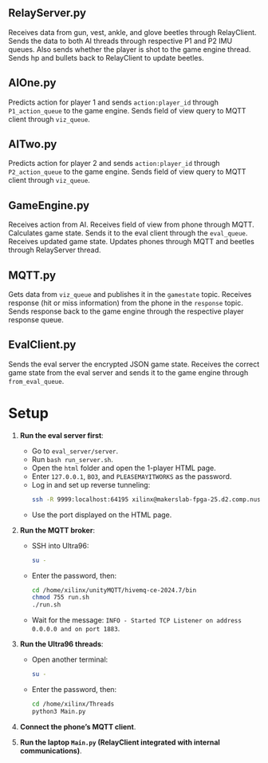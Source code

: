 
## RelayServer.py
Receives data from gun, vest, ankle, and glove beetles through RelayClient. Sends the data to both AI threads through respective P1 and P2 IMU queues. Also sends whether the player is shot to the game engine thread. Sends hp and bullets back to RelayClient to update beetles.

## AIOne.py
Predicts action for player 1 and sends `action:player_id` through `P1_action_queue` to the game engine. Sends field of view query to MQTT client through `viz_queue`.

## AITwo.py
Predicts action for player 2 and sends `action:player_id` through `P2_action_queue` to the game engine. Sends field of view query to MQTT client through `viz_queue`.

## GameEngine.py
Receives action from AI. Receives field of view from phone through MQTT. Calculates game state. Sends it to the eval client through the `eval_queue`. Receives updated game state. Updates phones through MQTT and beetles through RelayServer thread.

## MQTT.py
Gets data from `viz_queue` and publishes it in the `gamestate` topic. Receives response (hit or miss information) from the phone in the `response` topic. Sends response back to the game engine through the respective player response queue.

## EvalClient.py
Sends the eval server the encrypted JSON game state. Receives the correct game state from the eval server and sends it to the game engine through `from_eval_queue`.

# Setup

1. **Run the eval server first**:
   - Go to `eval_server/server`.
   - Run `bash run_server.sh`.
   - Open the `html` folder and open the 1-player HTML page.
   - Enter `127.0.0.1`, `BO3`, and `PLEASEMAYITWORKS` as the password.
   - Log in and set up reverse tunneling:
     ```bash
     ssh -R 9999:localhost:64195 xilinx@makerslab-fpga-25.d2.comp.nus.edu.sg
     ```
   - Use the port displayed on the HTML page.

2. **Run the MQTT broker**:
   - SSH into Ultra96:
     ```bash
     su -
     ```
   - Enter the password, then:
     ```bash
     cd /home/xilinx/unityMQTT/hivemq-ce-2024.7/bin
     chmod 755 run.sh
     ./run.sh
     ```
   - Wait for the message: `INFO - Started TCP Listener on address 0.0.0.0 and on port 1883`.

3. **Run the Ultra96 threads**:
   - Open another terminal:
     ```bash
     su -
     ```
   - Enter the password, then:
     ```bash
     cd /home/xilinx/Threads
     python3 Main.py
     ```

4. **Connect the phone’s MQTT client**.

5. **Run the laptop `Main.py` (RelayClient integrated with internal communications)**.
